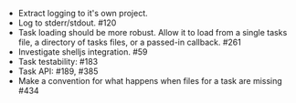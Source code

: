 * Extract logging to it's own project.
* Log to stderr/stdout. #120
* Task loading should be more robust.  Allow it to load from a single tasks file, a directory of tasks files, or a passed-in callback. #261
* Investigate shelljs integration. #59
* Task testability: #183
* Task API: #189, #385
* Make a convention for what happens when files for a task are missing #434